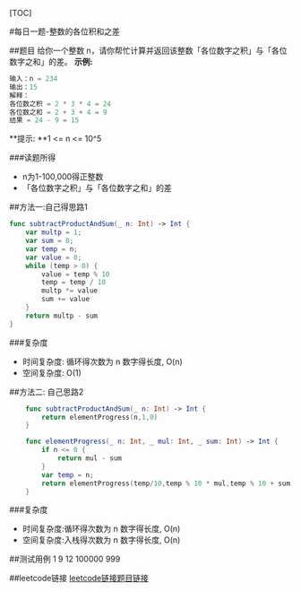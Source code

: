 [TOC]

#每日一题-整数的各位积和之差

##题目
给你一个整数 n，请你帮忙计算并返回该整数「各位数字之积」与「各位数字之和」的差。
**示例:**
```java
输入：n = 234
输出：15 
解释：
各位数之积 = 2 * 3 * 4 = 24 
各位数之和 = 2 + 3 + 4 = 9 
结果 = 24 - 9 = 15
```
**提示: **1 <= n <= 10^5

###读题所得
* n为1-100,000得正整数
* 「各位数字之积」与「各位数字之和」的差

##方法一:自己得思路1
```swift
func subtractProductAndSum(_ n: Int) -> Int {
    var multp = 1;
    var sum = 0;
    var temp = n;
    var value = 0;
    while (temp > 0) {
        value = temp % 10
        temp = temp / 10
        multp *= value
        sum += value
    }
    return multp - sum
}
```
###复杂度
* 时间复杂度: 循环得次数为 n 数字得长度, O(n)
* 空间复杂度: O(1)

##方法二: 自己思路2
```swift
    func subtractProductAndSum(_ n: Int) -> Int {
        return elementProgress(n,1,0)
    }

    func elementProgress(_ n: Int, _ mul: Int, _ sum: Int) -> Int {
        if n <= 0 {
            return mul - sum
        }
        var temp = n;
        return elementProgress(temp/10,temp % 10 * mul,temp % 10 + sum)
    }
```
###复杂度
* 时间复杂度:循环得次数为 n 数字得长度, O(n)
* 空间复杂度:入栈得次数为 n 数字得长度, O(n)

##测试用例
1
9
12
100000
999

##leetcode链接
[leetcode链接题目链接](https://leetcode-cn.com/problems/subtract-the-product-and-sum-of-digits-of-an-integer/)